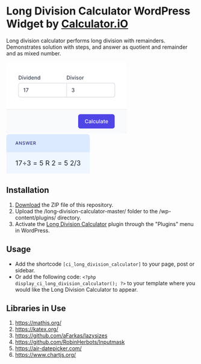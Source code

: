 # Long Division Calculator WordPress Widget by [Calculator.iO](https://www.calculator.io/ "Calculator.iO Homepage")

Long division calculator performs long division with remainders. Demonstrates solution with steps, and answer as quotient and remainder and as mixed number.

![Long Division Calculator Input Form](/assets/images/screenshot-1.png "Long Division Calculator Input Form")
![Long Division Calculator Calculation Results](/assets/images/screenshot-2.png "Long Division Calculator Calculation Results")

## Installation

1. [Download](https://github.com/pub-calculator-io/age-calculator/archive/refs/heads/master.zip) the ZIP file of this repository.
2. Upload the /long-division-calculator-master/ folder to the /wp-content/plugins/ directory.
3. Activate the [Long Division Calculator](https://www.calculator.io/long-division-calculator/ "Long Division Calculator Homepage") plugin through the "Plugins" menu in WordPress.

## Usage
* Add the shortcode `[ci_long_division_calculator]` to your page, post or sidebar.
* Or add the following code: `<?php display_ci_long_division_calculator(); ?>` to your template where you would like the Long Division Calculator to appear.

## Libraries in Use
1. https://mathjs.org/
2. https://katex.org/
3. https://github.com/aFarkas/lazysizes
4. https://github.com/RobinHerbots/Inputmask
5. https://air-datepicker.com/
6. https://www.chartjs.org/
